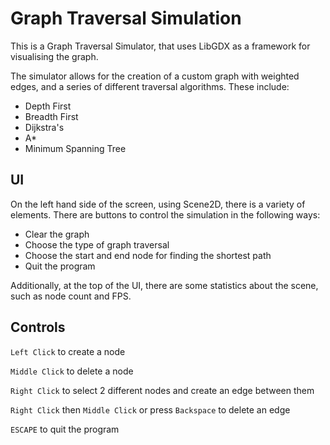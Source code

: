 # Graph Traversal Simulation

This is a Graph Traversal Simulator, that uses LibGDX as a framework for visualising the graph.

The simulator allows for the creation of a custom graph with weighted edges, and a series of different traversal algorithms. These include: 
- Depth First
- Breadth First
- Dijkstra's
- A*
- Minimum Spanning Tree

## UI

On the left hand side of the screen, using Scene2D, there is a variety of elements. There are buttons to control the simulation in the following ways:
- Clear the graph
- Choose the type of graph traversal
- Choose the start and end node for finding the shortest path
- Quit the program

Additionally, at the top of the UI, there are some statistics about the scene, such as node count and FPS.

##  Controls

`Left Click` to create a node

`Middle Click` to delete a node

`Right Click` to select 2 different nodes and create an edge between them

`Right Click` then `Middle Click` or press `Backspace` to delete an edge

`ESCAPE` to quit the program
